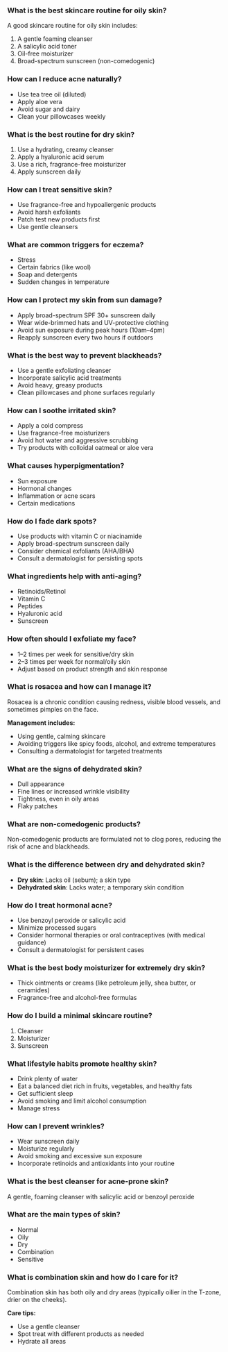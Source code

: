 
### What is the best skincare routine for oily skin?

A good skincare routine for oily skin includes:

1. A gentle foaming cleanser  
2. A salicylic acid toner  
3. Oil-free moisturizer  
4. Broad-spectrum sunscreen (non-comedogenic)

### How can I reduce acne naturally?

- Use tea tree oil (diluted)  
- Apply aloe vera  
- Avoid sugar and dairy  
- Clean your pillowcases weekly

### What is the best routine for dry skin?

1. Use a hydrating, creamy cleanser  
2. Apply a hyaluronic acid serum  
3. Use a rich, fragrance-free moisturizer  
4. Apply sunscreen daily

### How can I treat sensitive skin?

- Use fragrance-free and hypoallergenic products  
- Avoid harsh exfoliants  
- Patch test new products first  
- Use gentle cleansers

### What are common triggers for eczema?

- Stress  
- Certain fabrics (like wool)  
- Soap and detergents  
- Sudden changes in temperature

### How can I protect my skin from sun damage?

- Apply broad-spectrum SPF 30+ sunscreen daily  
- Wear wide-brimmed hats and UV-protective clothing  
- Avoid sun exposure during peak hours (10am–4pm)  
- Reapply sunscreen every two hours if outdoors

### What is the best way to prevent blackheads?

- Use a gentle exfoliating cleanser  
- Incorporate salicylic acid treatments  
- Avoid heavy, greasy products  
- Clean pillowcases and phone surfaces regularly

### How can I soothe irritated skin?

- Apply a cold compress  
- Use fragrance-free moisturizers  
- Avoid hot water and aggressive scrubbing  
- Try products with colloidal oatmeal or aloe vera

### What causes hyperpigmentation?

- Sun exposure  
- Hormonal changes  
- Inflammation or acne scars  
- Certain medications

### How do I fade dark spots?

- Use products with vitamin C or niacinamide  
- Apply broad-spectrum sunscreen daily  
- Consider chemical exfoliants (AHA/BHA)  
- Consult a dermatologist for persisting spots

### What ingredients help with anti-aging?

- Retinoids/Retinol  
- Vitamin C  
- Peptides  
- Hyaluronic acid  
- Sunscreen

### How often should I exfoliate my face?

- 1–2 times per week for sensitive/dry skin  
- 2–3 times per week for normal/oily skin  
- Adjust based on product strength and skin response

### What is rosacea and how can I manage it?

Rosacea is a chronic condition causing redness, visible blood vessels, and sometimes pimples on the face.

**Management includes:**

- Using gentle, calming skincare  
- Avoiding triggers like spicy foods, alcohol, and extreme temperatures  
- Consulting a dermatologist for targeted treatments

### What are the signs of dehydrated skin?

- Dull appearance  
- Fine lines or increased wrinkle visibility  
- Tightness, even in oily areas  
- Flaky patches

### What are non-comedogenic products?

Non-comedogenic products are formulated not to clog pores, reducing the risk of acne and blackheads.

### What is the difference between dry and dehydrated skin?

- **Dry skin**: Lacks oil (sebum); a skin type  
- **Dehydrated skin**: Lacks water; a temporary skin condition

### How do I treat hormonal acne?

- Use benzoyl peroxide or salicylic acid  
- Minimize processed sugars  
- Consider hormonal therapies or oral contraceptives (with medical guidance)  
- Consult a dermatologist for persistent cases

### What is the best body moisturizer for extremely dry skin?

- Thick ointments or creams (like petroleum jelly, shea butter, or ceramides)  
- Fragrance-free and alcohol-free formulas

### How do I build a minimal skincare routine?

1. Cleanser  
2. Moisturizer  
3. Sunscreen

### What lifestyle habits promote healthy skin?

- Drink plenty of water  
- Eat a balanced diet rich in fruits, vegetables, and healthy fats  
- Get sufficient sleep  
- Avoid smoking and limit alcohol consumption  
- Manage stress

### How can I prevent wrinkles?

- Wear sunscreen daily  
- Moisturize regularly  
- Avoid smoking and excessive sun exposure  
- Incorporate retinoids and antioxidants into your routine

### What is the best cleanser for acne-prone skin?

A gentle, foaming cleanser with salicylic acid or benzoyl peroxide

### What are the main types of skin?

- Normal  
- Oily  
- Dry  
- Combination  
- Sensitive

### What is combination skin and how do I care for it?

Combination skin has both oily and dry areas (typically oilier in the T-zone, drier on the cheeks).

**Care tips:**

- Use a gentle cleanser  
- Spot treat with different products as needed  
- Hydrate all areas


